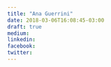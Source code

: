 ```yaml
---
title: "Ana Guerrini"
date: 2018-03-06T16:08:45-03:00
draft: true
medium:
linkedin:
facebook:
twitter:
---
```


